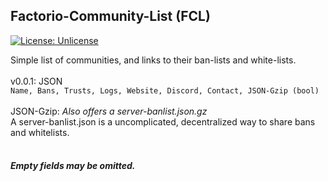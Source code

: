 ## Factorio-Community-List (FCL)
[![License: Unlicense](https://img.shields.io/badge/license-Unlicense-blue.svg)](http://unlicense.org/)

Simple list of communities, and links to their ban-lists and white-lists.<br>
<br>
v0.0.1: JSON<br>
`Name, Bans, Trusts, Logs, Website, Discord, Contact, JSON-Gzip (bool)`<br>
<br>
JSON-Gzip: *Also offers a server-banlist.json.gz*<br>
A server-banlist.json is a uncomplicated, decentralized way to share bans and whitelists.<br>
<br>
#### *Empty fields may be omitted.*<br>
